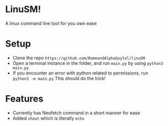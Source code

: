 # LinuSM!
A linux command line tool for you own ease

# Setup
- Clone the repo `https://github.com/RomeandAlphaGuylol/linuSM`
- Open a terminal instance in the folder, and run `main.py` by using ```python3 main.py```
- If you encounter an error with python related to permissions, run `python3 -m main.py`
This should do the trick!

# Features
- Currently has Neofetch command in a short manner for ease
- Added `shout` which is literally `echo`
